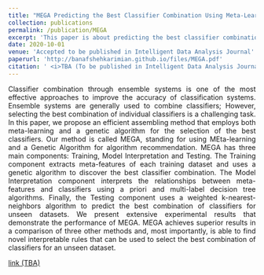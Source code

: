 ```yaml
---
title: "MEGA Predicting the Best Classifier Combination Using Meta-Learning and a Genetic Algorithm"
collection: publications
permalink: /publication/MEGA
excerpt: 'This paper is about predicting the best classifier combination for an unseen dataset using its characteristics. [more...](https://banafshehkarimian.gitHub.io/publication/MEGA)'
date: 2020-10-01
venue: 'Accepted to be published in Intelligent Data Analysis Journal'
paperurl: 'http://banafshehkarimian.github.io/files/MEGA.pdf'
citation: ' <i>TBA (To be published in Intelligent Data Analysis Journal)</i>'
---
```

<p align="justify"> Classifier combination through ensemble systems is one of the most effective approaches to improve the accuracy
of classification systems. Ensemble systems are generally used to combine classifiers; However, selecting the best combination
of individual classifiers is a challenging task. In this paper, we propose an efficient assembling method that employs both
meta-learning and a genetic algorithm for the selection of the best classifiers. Our method is called MEGA, standing for
using MEta-learning and a Genetic Algorithm for algorithm recommendation. MEGA has three main components: Training,
Model Interpretation and Testing. The Training component extracts meta-features of each training dataset and uses a genetic
algorithm to discover the best classifier combination. The Model Interpretation component interprets the relationships between
meta-features and classifiers using a priori and multi-label decision tree algorithms. Finally, the Testing component uses a
weighted k-nearest-neighbors algorithm to predict the best combination of classifiers for unseen datasets. We present extensive
experimental results that demonstrate the performance of MEGA. MEGA achieves superior results in a comparison of three
other methods and, most importantly, is able to find novel interpretable rules that can be used to select the best combination of
classifiers for an unseen dataset. </p>

[link (TBA)](http://banafshehkarimian.github.io/files/MEGA.pdf)

